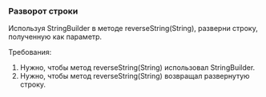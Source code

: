 
### Разворот строки

Используя StringBuilder в методе reverseString(String), разверни строку, полученную как параметр.


Требования:
1.	Нужно, чтобы метод reverseString(String) использовал StringBuilder.
2.	Нужно, чтобы метод reverseString(String) возвращал развернутую строку.


